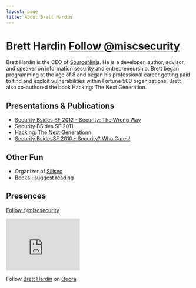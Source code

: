 ```yaml
---
layout: page
title: About Brett Hardin
---
```


Brett Hardin <a href="https://twitter.com/miscsecurity" class="twitter-follow-button" data-show-count="false">Follow @miscsecurity</a>
============
Brett Hardin is the CEO of [SourceNinja](http://www.sourceninja.com). He is a developer, author, advisor, and speaker on information security and entrepreneurship. Brett began programming at the age of 8 and began his professional career getting paid to find and exploit vulnerabilities within Fortune 500 organizations. Brett also co-authored the book Hacking: The Next Generation.

Presentations & Publications
--------------------
* [Security Bsides SF 2012 - Security: The Wrong Way](http://www.brighttalk.com/webcast/7651/44289)
* Security BSides SF 2011
* [Hacking: The Next Generationn](http://www.amazon.com/gp/product/0596154577/ref=as_li_qf_sp_asin_il_tl?ie=UTF8&tag=breharsblo-20&linkCode=as2&camp=1789&creative=9325&creativeASIN=0596154577)
* [Security BsidesSF 2010 - Security? Who Cares!](/2010/03/no-one-cares-about-security/)

Other Fun
---------
* Organizer of [Silisec](http://www.silisec.org)
* [Books I suggest reading](/books)

Presences
---------
<a href="https://twitter.com/miscsecurity" class="twitter-follow-button" data-show-count="false">Follow @miscsecurity</a>
<script>!function(d,s,id){var js,fjs=d.getElementsByTagName(s)[0];if(!d.getElementById(id)){js=d.createElement(s);js.id=id;js.src="//platform.twitter.com/widgets.js";fjs.parentNode.insertBefore(js,fjs);}}(document,"script","twitter-wjs");</script>

<iframe src="http://githubbadge.appspot.com/badge/bhardin?s=1&a=0" style="border: 0;height: 142px;width: 200px;overflow: hidden;" frameBorder=0></iframe>

<span class="quora-follow-button" data-name="Brett-Hardin">Follow <a href="http://www.quora.com/Brett-Hardin">Brett Hardin</a> on <a href="http://www.quora.com">Quora</a><script type="text/javascript" src="http://www.quora.com/widgets/follow?embed_code=4RnvTXp"></script></span>

